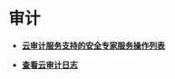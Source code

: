 # 审计<a name="ses_01_0056"></a>

-   **[云审计服务支持的安全专家服务操作列表](云审计服务支持的安全专家服务操作列表.md)**  

-   **[查看云审计日志](查看云审计日志.md)**  


